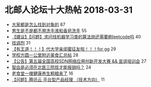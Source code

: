 # 北邮人论坛十大热帖 2018-03-31

- [大家都是怎么找到对象的](https://bbs.byr.cn/article/Feeling/3050936) 87
- [男生是不是都不用洗手液和香皂洗手](https://bbs.byr.cn/article/Picture/3209887) 55
- [【建议】【问题】求问找机器学习类的算法岗还需要刷leetcode吗](https://bbs.byr.cn/article/ML_DM/28787) 40
- [找调剂](https://bbs.byr.cn/article/AimGraduate/1139511) 31
- [【有王道！！！】代大学亲闺蜜征友啦！！！for gg](https://bbs.byr.cn/article/Friends/1861935) 29
- [学校方圆一公里附近美食汇总帖](https://bbs.byr.cn/article/Talking/5994183) 28
- [【公告】第五届全国高校SDN网络应用创新开发大赛 &amp;&amp; 宣讲培训会](https://bbs.byr.cn/article/Communications/27691) 27
- [智齿是必须在北医三院拔才能报销吗？](https://bbs.byr.cn/article/Health/210144) 24
- [老食堂一楼健康养生粗粮来了](https://bbs.byr.cn/article/Food/492163) 16
- [【问题】腾讯云 平台型产品经理 （技术方向）](https://bbs.byr.cn/article/Job/1965975) 11


